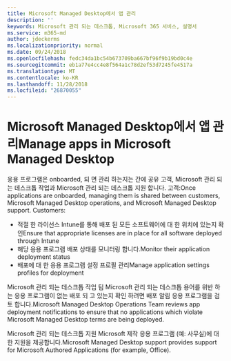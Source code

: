 ```yaml
---
title: Microsoft Managed Desktop에서 앱 관리
description: ''
keywords: Microsoft 관리 되는 데스크톱, Microsoft 365 서비스, 설명서
ms.service: m365-md
author: jdeckerms
ms.localizationpriority: normal
ms.date: 09/24/2018
ms.openlocfilehash: fedc34da1bc54b673709ba667bf96f9b19bd0c4e
ms.sourcegitcommit: eb1a77e4cc4e8f564a1c78d2ef53d7245fe4517a
ms.translationtype: MT
ms.contentlocale: ko-KR
ms.lasthandoff: 11/28/2018
ms.locfileid: "26870055"
---
```

# <a name="manage-apps-in-microsoft-managed-desktop"></a><span data-ttu-id="73c75-103">Microsoft Managed Desktop에서 앱 관리</span><span class="sxs-lookup"><span data-stu-id="73c75-103">Manage apps in Microsoft Managed Desktop</span></span>

<!--Application management -->

<span data-ttu-id="73c75-p101">응용 프로그램은 onboarded, 되 면 관리 하는지는 간에 공유 고객, Microsoft 관리 되는 데스크톱 작업과 Microsoft 관리 되는 데스크톱 지원 합니다. 고객:</span><span class="sxs-lookup"><span data-stu-id="73c75-p101">Once applications are onboarded, managing them is shared between customers, Microsoft Managed Desktop operations, and Microsoft Managed Desktop support. Customers:</span></span>

- <span data-ttu-id="73c75-106">적절 한 라이선스 Intune를 통해 배포 된 모든 소프트웨어에 대 한 위치에 있는지 확인</span><span class="sxs-lookup"><span data-stu-id="73c75-106">Ensure that appropriate licenses are in place for all software deployed through Intune</span></span> 
- <span data-ttu-id="73c75-107">해당 응용 프로그램 배포 상태를 모니터링 합니다.</span><span class="sxs-lookup"><span data-stu-id="73c75-107">Monitor their application deployment status</span></span>
- <span data-ttu-id="73c75-108">배포에 대 한 응용 프로그램 설정 프로필 관리</span><span class="sxs-lookup"><span data-stu-id="73c75-108">Manage application settings profiles for deployment</span></span>

<span data-ttu-id="73c75-109">Microsoft 관리 되는 데스크톱 작업 팀 Microsoft 관리 되는 데스크톱 용어를 위반 하는 응용 프로그램이 없는 배포 되 고 있는지 확인 하려면 배포 알림 응용 프로그램을 검토 합니다.</span><span class="sxs-lookup"><span data-stu-id="73c75-109">Microsoft Managed Desktop Operations Team reviews app deployment notifications to ensure that no applications which violate Microsoft Managed Desktop terms are being deployed.</span></span> 

<span data-ttu-id="73c75-110">Microsoft 관리 되는 데스크톱 지원 Microsoft 제작 응용 프로그램 (예: 사무실)에 대 한 지원을 제공합니다.</span><span class="sxs-lookup"><span data-stu-id="73c75-110">Microsoft Managed Desktop support provides support for Microsoft Authored Applications (for example, Office).</span></span> 